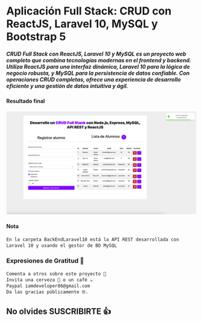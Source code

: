 # Aplicación Full Stack: CRUD con ReactJS, Laravel 10, MySQL y Bootstrap 5

##### CRUD Full Stack con ReactJS, Laravel 10 y MySQL es un proyecto web completo que combina tecnologías modernas en el frontend y backend. Utiliza ReactJS para una interfaz dinámica, Laravel 10 para la lógica de negocio robusta, y MySQL para la persistencia de datos confiable. Con operaciones CRUD completas, ofrece una experiencia de desarrollo eficiente y una gestión de datos intuitiva y ágil.

#### Resultado final

![](https://raw.githubusercontent.com/urian121/imagenes-proyectos-github/master/crud-full-stack-con-node-y-react.png)

#### Nota

    En la carpeta BackEndLaravel10 está la API REST desarrollada con Laravel 10 y usando el gestor de BD MySQL

### Expresiones de Gratitud 🎁

    Comenta a otros sobre este proyecto 📢
    Invita una cerveza 🍺 o un café ☕
    Paypal iamdeveloper86@gmail.com
    Da las gracias públicamente 🤓.

## No olvides SUSCRIBIRTE 👍
